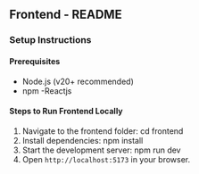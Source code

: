## Frontend - README

### Setup Instructions

#### Prerequisites

- Node.js (v20+ recommended)
- npm
-Reactjs

#### Steps to Run Frontend Locally

1. Navigate to the frontend folder:
   cd frontend
2. Install dependencies:
   npm install
3. Start the development server:
   npm run dev
4. Open `http://localhost:5173` in your browser.

